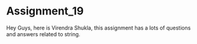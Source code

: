 # Assignment_19
Hey Guys, here is Virendra Shukla, this assignment has a lots of questions and answers related to string.  
